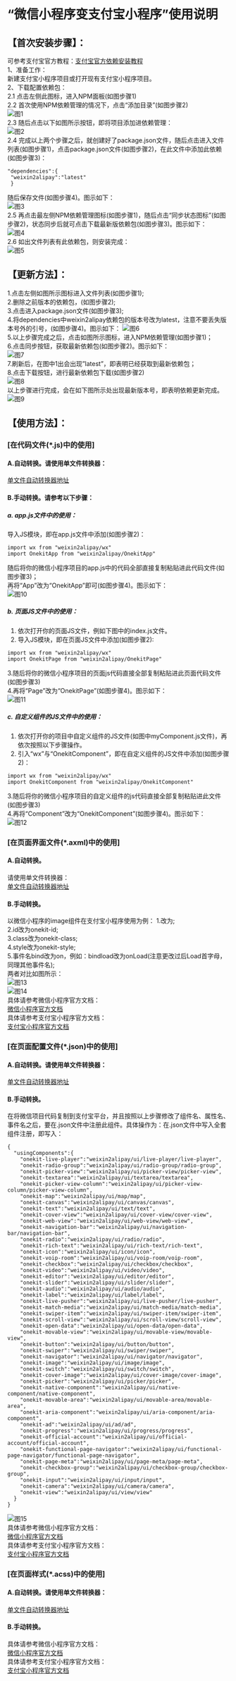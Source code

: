 # “微信小程序变支付宝小程序”使用说明 
## 【首次安装步骤】：
可参考支付宝官方教程：[支付宝官方依赖安装教程](https://opendocs.alipay.com/mini/ide/npm-manage)  
1、准备工作：  
新建支付宝小程序项目或打开现有支付宝小程序项目。  
2、下载配置依赖包：  
 2.1 点击左侧此图标，进入NPM面板(如图步骤1)  
 2.2 首次使用NPM依赖管理的情况下，点击“添加目录”(如图步骤2)  
![图1](https://files.gitee.com/group1/M00/10/C2/wKgCNF8-O8aAB-0tAAB19-NEYoQ728.png?token=7e130df71a76a44e1111d0787db880f4&ts=1597914274&attname=%E5%9B%BE%E7%89%871.png&disposition=inline)  
2.3 随后点击以下如图所示按钮，即将项目添加进依赖管理：  
![图2](https://files.gitee.com/group1/M00/10/C2/wKgCNF8-O9CAKQy5AACNWQydwaM240.png?token=bc862e0cfa650942089055c1a0311059&ts=1597914274&attname=%E5%9B%BE%E7%89%872.png&disposition=inline)  
2.4  完成以上两个步骤之后，就创建好了package.json文件，随后点击进入文件列表(如图步骤1)，点击package.json文件(如图步骤2)，在此文件中添加此依赖(如图步骤3)：  
```
"dependencies":{  
 "weixin2alipay":"latest"  
 }
```  
随后保存文件(如图步骤4)。图示如下：  
![图3](https://files.gitee.com/group1/M00/10/C2/wKgCNF8-O96APRR-AACkrtNpfSA118.png?token=179b8e5e646af0d58bdef3b28fb5c6f3&ts=1597914274&attname=%E5%9B%BE%E7%89%873.png&disposition=inline)   
2.5 再点击最左侧NPM依赖管理图标(如图步骤1)，随后点击“同步状态图标”(如图步骤2)，状态同步后就可点击下载最新版依赖包(如图步骤3)。图示如下：  
![图4](https://github.com/www-onekit-cn/weixin2alipay/blob/8983e2658b667fc6377be70b469c8a8b8993c5f1/readme/4.png)  
2.6 如出文件列表有此依赖包，则安装完成：  
![图5](https://github.com/www-onekit-cn/weixin2alipay/blob/8983e2658b667fc6377be70b469c8a8b8993c5f1/readme/5.png)  
## 【更新方法】：  
1.点击左侧如图所示图标进入文件列表(如图步骤1);  
2.删除之前版本的依赖包，(如图步骤2);  
3.点击进入package.json文件(如图步骤3);  
4.将dependencies中weixin2alipay依赖包的版本号改为latest，注意不要丢失版本号外的引号，(如图步骤4)。图示如下：  ![图6](https://github.com/www-onekit-cn/weixin2alipay/blob/8983e2658b667fc6377be70b469c8a8b8993c5f1/readme/6.png)   
5.以上步骤完成之后，点击如图所示图标，进入NPM依赖管理(如图步骤1)；  
6.点击同步按钮，获取最新依赖包(如图步骤2)。图示如下：  
![图7](https://github.com/www-onekit-cn/weixin2alipay/blob/8983e2658b667fc6377be70b469c8a8b8993c5f1/readme/7.png)   
7.刷新后，在图中1出会出现”latest”，即表明已经获取到最新依赖包；  
8.点击下载按钮，进行最新依赖包下载(如图步骤2)  
![图8](https://github.com/www-onekit-cn/weixin2alipay/blob/8983e2658b667fc6377be70b469c8a8b8993c5f1/readme/8.png)  
以上步骤进行完成，会在如下图所示处出现最新版本号，即表明依赖更新完成。  
![图9](https://github.com/www-onekit-cn/weixin2alipay/blob/8983e2658b667fc6377be70b469c8a8b8993c5f1/readme/9.png)  
## 【使用方法】：  
### [在代码文件(*.js)中的使用]  
#### A.自动转换。请使用单文件转换器：  
[单文件自动转换器地址](https://www.onekit.cn/file/weixin/alipay/code.html)  
#### B.手动转换。请参考以下步骤：  
##### a.  app.js文件中的使用：  
 导入JS模块，即在app.js文件中添加(如图步骤2)：  
```
import wx from "weixin2alipay/wx"
import OnekitApp from "weixin2alipay/OnekitApp"
```  
 随后将你的微信小程序项目的app.js中的代码全部直接复制粘贴进此代码文件(如图步骤3)；  
 再将“App”改为“OnekitApp”即可(如图步骤4)。图示如下：  
 ![图10](https://github.com/www-onekit-cn/weixin2alipay/blob/8983e2658b667fc6377be70b469c8a8b8993c5f1/readme/10.png)  
##### b. 页面JS文件中的使用：  
 1. 依次打开你的页面JS文件，例如下图中的index.js文件。  
 2. 导入JS模块，即在页面JS文件中添加(如图步骤2):  
 ```
import wx from "weixin2alipay/wx"
import OnekitPage from "weixin2alipay/OnekitPage"
 ```  
 3.随后将你的微信小程序项目的页面js代码直接全部复制粘贴进此页面代码文件(如图步骤3)  
 4.再将“Page”改为“OnekitPage”(如图步骤4)。图示如下：  
 ![图11](https://github.com/www-onekit-cn/weixin2alipay/blob/8983e2658b667fc6377be70b469c8a8b8993c5f1/readme/11.png)  
##### c. 自定义组件的JS文件中的使用：  
 1. 依次打开你的项目中自定义组件的JS文件(如图中myComponent.js文件)，再依次按照以下步骤操作。  
 2. 引入“wx”与“OnekitComponent”，即在自定义组件的JS文件中添加(如图步骤2)：  
 ```
import wx from "weixin2alipay/wx"
import OnekitComponent from "weixin2alipay/OnekitComponent"
 ```  
 3.随后将你的微信小程序项目的自定义组件的js代码直接全部复制粘贴进此文件(如图步骤3)  
 4.再将“Component”改为“OnekitComponent”(如图步骤4)。图示如下：  
 ![图12](https://github.com/www-onekit-cn/weixin2alipay/blob/8983e2658b667fc6377be70b469c8a8b8993c5f1/readme/12.png)  
### [在页面界面文件(*.axml)中的使用]  
#### A.自动转换。  
请使用单文件转换器：  
[单文件自动转换器地址](https://www.onekit.cn/file/weixin/alipay/code.html)  
#### B.手动转换。  
以微信小程序的image组件在支付宝小程序使用为例：
1.<image></image>改为<onekit-image></onekit-image>;  
2.id改为onekit-id;  
3.class改为onekit-class;  
4.style改为onekit-style;  
5.事件名bind改为on，例如：bindload改为onLoad(注意更改过后Load首字母，同理其他事件名);  
两者对比如图所示：  
![图13](https://github.com/www-onekit-cn/weixin2alipay/blob/8983e2658b667fc6377be70b469c8a8b8993c5f1/readme/13.png)  
![图14](https://github.com/www-onekit-cn/weixin2alipay/blob/8983e2658b667fc6377be70b469c8a8b8993c5f1/readme/14.png)  
具体请参考微信小程序官方文档：  
[微信小程序官方文档](https://developers.weixin.qq.com/miniprogram/dev/reference/wxml/)  
具体请参考支付宝小程序官方文档：  
[支付宝小程序官方文档](https://opendocs.alipay.com/mini/framework/axml)  
### [在页面配置文件(*.json)中的使用]  
#### A.自动转换。请使用单文件转换器：  
[单文件自动转换器地址](https://www.onekit.cn/file/weixin/alipay/code.html)  
#### B.手动转换。  
在将微信项目代码复制到支付宝平台，并且按照以上步骤修改了组件名、属性名、事件名之后，要在.json文件中注册此组件。具体操作为：在.json文件中写入全套组件注册，即写入：
```
{
  "usingComponents":{
    "onekit-live-player":"weixin2alipay/ui/live-player/live-player",
    "onekit-radio-group":"weixin2alipay/ui/radio-group/radio-group",
    "onekit-picker-view":"weixin2alipay/ui/picker-view/picker-view",
    "onekit-textarea":"weixin2alipay/ui/textarea/textarea",
    "onekit-picker-view-column":"weixin2alipay/ui/picker-view-column/picker-view-column",
    "onekit-map":"weixin2alipay/ui/map/map",
    "onekit-canvas":"weixin2alipay/ui/canvas/canvas",
    "onekit-text":"weixin2alipay/ui/text/text",
    "onekit-cover-view":"weixin2alipay/ui/cover-view/cover-view",
    "onekit-web-view":"weixin2alipay/ui/web-view/web-view",
    "onekit-navigation-bar":"weixin2alipay/ui/navigation-bar/navigation-bar",
    "onekit-radio":"weixin2alipay/ui/radio/radio",
    "onekit-rich-text":"weixin2alipay/ui/rich-text/rich-text",
    "onekit-icon":"weixin2alipay/ui/icon/icon",
    "onekit-voip-room":"weixin2alipay/ui/voip-room/voip-room",
    "onekit-checkbox":"weixin2alipay/ui/checkbox/checkbox",
    "onekit-video":"weixin2alipay/ui/video/video",
    "onekit-editor":"weixin2alipay/ui/editor/editor",
    "onekit-slider":"weixin2alipay/ui/slider/slider",
    "onekit-audio":"weixin2alipay/ui/audio/audio",
    "onekit-label":"weixin2alipay/ui/label/label",
    "onekit-live-pusher":"weixin2alipay/ui/live-pusher/live-pusher",
    "onekit-match-media":"weixin2alipay/ui/match-media/match-media",
    "onekit-swiper-item":"weixin2alipay/ui/swiper-item/swiper-item",
    "onekit-scroll-view":"weixin2alipay/ui/scroll-view/scroll-view",
    "onekit-open-data":"weixin2alipay/ui/open-data/open-data",
    "onekit-movable-view":"weixin2alipay/ui/movable-view/movable-view",
    "onekit-button":"weixin2alipay/ui/button/button",
    "onekit-swiper":"weixin2alipay/ui/swiper/swiper",
    "onekit-navigator":"weixin2alipay/ui/navigator/navigator",
    "onekit-image":"weixin2alipay/ui/image/image",
    "onekit-switch":"weixin2alipay/ui/switch/switch",
    "onekit-cover-image":"weixin2alipay/ui/cover-image/cover-image",
    "onekit-picker":"weixin2alipay/ui/picker/picker",
    "onekit-native-component":"weixin2alipay/ui/native-component/native-component",
    "onekit-movable-area":"weixin2alipay/ui/movable-area/movable-area",
    "onekit-aria-component":"weixin2alipay/ui/aria-component/aria-component",
    "onekit-ad":"weixin2alipay/ui/ad/ad",
    "onekit-progress":"weixin2alipay/ui/progress/progress",
    "onekit-official-account":"weixin2alipay/ui/official-account/official-account",
    "onekit-functional-page-navigator":"weixin2alipay/ui/functional-page-navigator/functional-page-navigator",
    "onekit-page-meta":"weixin2alipay/ui/page-meta/page-meta",
    "onekit-checkbox-group":"weixin2alipay/ui/checkbox-group/checkbox-group",
    "onekit-input":"weixin2alipay/ui/input/input",
    "onekit-camera":"weixin2alipay/ui/camera/camera",
    "onekit-view":"weixin2alipay/ui/view/view"
  }
}
```  
![图15](https://github.com/www-onekit-cn/weixin2alipay/blob/8983e2658b667fc6377be70b469c8a8b8993c5f1/readme/15.png)  
具体请参考微信小程序官方文档：  
[微信小程序官方文档](https://developers.weixin.qq.com/miniprogram/dev/reference/configuration/page.html)  
具体请参考支付宝小程序官方文档：  
[支付宝小程序官方文档](https://opendocs.alipay.com/mini/framework/page-json)  
### [在页面样式(*.acss)中的使用]  
#### A.自动转换。请使用单文件转换器：  
[单文件自动转换器地址](https://www.onekit.cn/file/weixin/alipay/code.html)  
#### B.手动转换。  
具体请参考微信小程序官方文档：  
[微信小程序官方文档](https://developers.weixin.qq.com/miniprogram/dev/reference/wxs/)  
具体请参考支付宝小程序官方文档：  
[支付宝小程序官方文档](https://opendocs.alipay.com/mini/framework/acss)  
